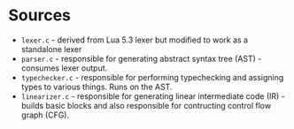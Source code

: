 # Sources

* `lexer.c` - derived from Lua 5.3 lexer but modified to work as a standalone lexer
* `parser.c` - responsible for generating abstract syntax tree (AST) - consumes lexer output.
* `typechecker.c` - responsible for performing typechecking and assigning types to various things. Runs on the AST.
* `linearizer.c` - responsible for generating linear intermediate code (IR) - builds basic blocks and also responsible for contructing control flow graph (CFG).
